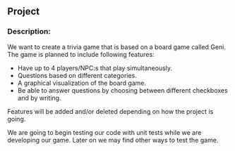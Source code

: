 ## Project 
 
 ### Description:
 We want to create a trivia game that is based on a board game called Geni.
 The game is planned to include following features:
 * Have up to 4 players/NPC:s that play simultaneously. 
 * Questions based on different categories.
 * A graphical visualization of the board game.
 * Be able to answer questions by choosing between different checkboxes and by writing. 
 
 Features will be added and/or deleted depending on how the project is going. 
 
 We are going to begin testing our code with unit tests while we are developing our game. 
 Later on we may find other ways to test the game. 
